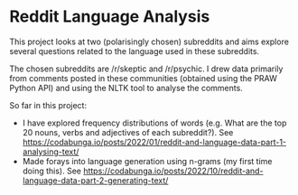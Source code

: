 # Reddit Language Analysis

This project looks at two (polarisingly chosen) subreddits and aims explore several questions related to the language used in these subreddits.

The chosen subreddits are /r/skeptic and /r/psychic. I drew data primarily from comments posted in these communities (obtained using the PRAW Python API) and using the NLTK tool to analyse the comments.

So far in this project:

- I have explored frequency distributions of words (e.g. What are the top 20 nouns, verbs and adjectives of each subreddit?). See https://codabunga.io/posts/2022/01/reddit-and-language-data-part-1-analysing-text/
- Made forays into language generation using n-grams (my first time doing this). See https://codabunga.io/posts/2022/10/reddit-and-language-data-part-2-generating-text/



